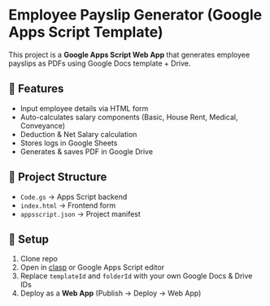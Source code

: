 # Employee Payslip Generator (Google Apps Script Template)

This project is a **Google Apps Script Web App** that generates employee payslips as PDFs using Google Docs template + Drive.

## 🚀 Features
- Input employee details via HTML form
- Auto-calculates salary components (Basic, House Rent, Medical, Conveyance)
- Deduction & Net Salary calculation
- Stores logs in Google Sheets
- Generates & saves PDF in Google Drive

## 📂 Project Structure
- `Code.gs` → Apps Script backend
- `index.html` → Frontend form
- `appsscript.json` → Project manifest

## 🔧 Setup
1. Clone repo
2. Open in [clasp](https://github.com/google/clasp) or Google Apps Script editor
3. Replace `templateId` and `folderId` with your own Google Docs & Drive IDs
4. Deploy as a **Web App** (Publish → Deploy → Web App)

